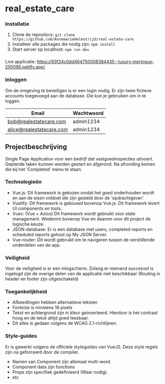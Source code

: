 # real_estate_care

### Installatie
1. Clone de repository: `git clone https://github.com/AnnemarieHelmstrijd/real-estate-care`
2. Installeer alle packages die nodig zijn: `npm install`
3. Start server op localhost: `npm run dev`

###
Live applicatie: https://63f24c0dd464750008384435--luxury-meringue-255096.netlify.app/

### Inloggen
Om de omgeving te beveiligen is er een login nodig. Er zijn twee fictieve accounts toegevoegd aan de database. Die kun je gebruiken om in te loggen.

| Email                 | Wachtwoord   |
|-----------------------|--------------|
| bob@realestatecare.com | admin1234  |
| alice@realestatecare.com | admin1234  |

## Projectbeschrijving

Single Page Application voor een bedrijf dat vastgoedinspecties uitvoert. Geplande taken kunnen worden gestart en afgerond. Na afronding komen die bij het 'Completed' menu te staan.

### Technologieën

- Vue.js: Dit framework is gekozen omdat het goed onderhouden wordt en aan de eisen voldoet die zijn gesteld door de 'opdrachtgever'.
- Vuetify: Dit framework is gebouwd bovenop Vue.js. Dit framework levert UI components en tools.
- Vuex: (Vue + Axios) Dit framework wordt gebruikt voor state management. Wederom bovenop Vue en daarom voor dit project de logische keuze.
- JSON-database: Er is een database met users, completed reports en scheduled reports gehost op My JSON Server.
- Vue-router: Dit wordt gebruikt om te navigeren tussen de vershillende onderdelen van de app.

### Veiligheid

Voor de veiligheid is er een inlogscherm. Zolang er niemand succesvol is ingelogd zijn de overige delen van de applicatie niet beschikbaar (Routing in header en footer zijn uitgeschakeld)

### Toegankelijkheid

- Afbeedlingen hebben alternatieve teksten
- Fontsize is minstens 18 pixels
- Tekst en achtergrond zijn in kleur geinverteerd. Hierdoor is het contrast hoog en de tekst altijd goed leesbaar.
- Dit alles is gedaan volgens de WCAG 2.1-richtlijnen.

### Style-guides
Er is gewerkt volgens de officiele styleguides van VueJS. Deze style regels zijn oa geforceerd door de compiler.
- Namen van Component zijn allemaal multi-word.
- Component data zijn functions
- Props zijn specifiek gedefinieerd (Waar nodig).
- etc